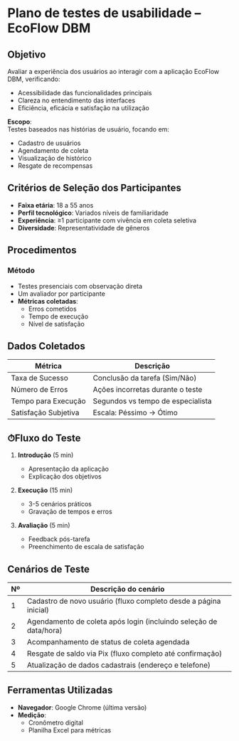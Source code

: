 # Plano de testes de usabilidade – EcoFlow DBM

##  Objetivo
Avaliar a experiência dos usuários ao interagir com a aplicação EcoFlow DBM, verificando:
- Acessibilidade das funcionalidades principais
- Clareza no entendimento das interfaces
- Eficiência, eficácia e satisfação na utilização

**Escopo**:  
Testes baseados nas histórias de usuário, focando em:
- Cadastro de usuários
- Agendamento de coleta
- Visualização de histórico
- Resgate de recompensas

## Critérios de Seleção dos Participantes
- **Faixa etária**: 18 a 55 anos  
- **Perfil tecnológico**: Variados níveis de familiaridade  
- **Experiência**: ≥1 participante com vivência em coleta seletiva  
- **Diversidade**: Representatividade de gêneros  

## Procedimentos
### Método
- Testes presenciais com observação direta
- Um avaliador por participante
- **Métricas coletadas**:
  - Erros cometidos
  - Tempo de execução
  - Nível de satisfação


## Dados Coletados
| Métrica               | Descrição                          |
|-----------------------|------------------------------------|
| Taxa de Sucesso       | Conclusão da tarefa (Sim/Não)      |
| Número de Erros       | Ações incorretas durante o teste   |
| Tempo para Execução   | Segundos vs tempo de especialista  |
| Satisfação Subjetiva  | Escala: Péssimo → Ótimo            |

## ⏱Fluxo do Teste
1. **Introdução** (5 min)
   - Apresentação da aplicação
   - Explicação dos objetivos

2. **Execução** (15 min)
   - 3-5 cenários práticos
   - Gravação de tempos e erros

3. **Avaliação** (5 min)
   - Feedback pós-tarefa
   - Preenchimento de escala de satisfação



##  Cenários de Teste
| Nº | Descrição   do cenário                                                               |
|----|--------------------------------------------------------------------------|
| 1  | Cadastro de novo usuário (fluxo completo desde a página inicial)         |
| 2  | Agendamento de coleta após login (incluindo seleção de data/hora)        |
| 3  | Acompanhamento de status de coleta agendada                              |
| 4  | Resgate de saldo via Pix (fluxo completo até confirmação)                |
| 5  | Atualização de dados cadastrais (endereço e telefone)                    |

## Ferramentas Utilizadas
- **Navegador**: Google Chrome (última versão)
- **Medição**:  
  - Cronômetro digital  
  - Planilha Excel para métricas  
